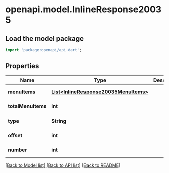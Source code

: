 # openapi.model.InlineResponse20035

## Load the model package
```dart
import 'package:openapi/api.dart';
```

## Properties
Name | Type | Description | Notes
------------ | ------------- | ------------- | -------------
**menuItems** | [**List&lt;InlineResponse20035MenuItems&gt;**](InlineResponse20035MenuItems.md) |  | [default to []]
**totalMenuItems** | **int** |  | [default to null]
**type** | **String** |  | [default to null]
**offset** | **int** |  | [default to null]
**number** | **int** |  | [default to null]

[[Back to Model list]](../README.md#documentation-for-models) [[Back to API list]](../README.md#documentation-for-api-endpoints) [[Back to README]](../README.md)


